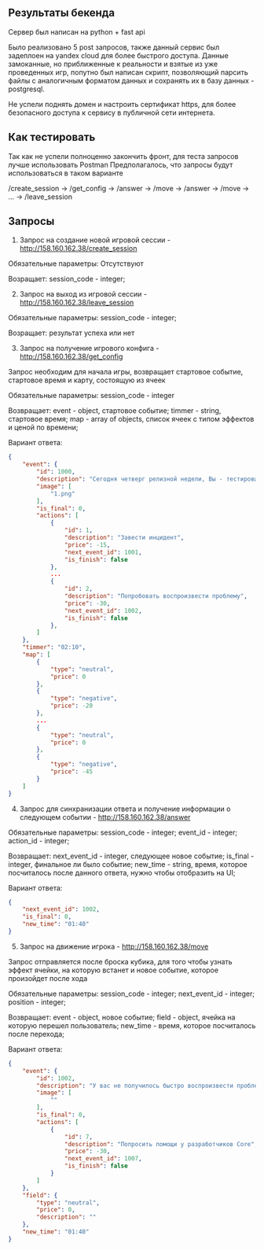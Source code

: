 ## Результаты бекенда

Сервер был написан на python + fast api

Было реализовано 5 post запросов, также данный сервис был задеплоен на yandex cloud для более быстрого доступа.
Данные замоканные, но приближенные к реальности и взятые из уже проведенных игр, попутно был написан скрипт, позволяющий парсить файлы с аналогичным форматом данных и сохранять их в базу данных - postgresql.

Не успели поднять домен и настроить сертификат https, для более безопасного доступа к сервису в публичной сети интернета.

## Как тестировать

Так как не успели полноценно закончить фронт, для теста запросов лучше использовать Postman
Предполагалось, что запросы будут использоваться в таком варианте

/create_session -> /get_config -> /answer -> /move -> /answer -> /move -> ... -> /leave_session

## Запросы

1) Запрос на создание новой игровой сессии - http://158.160.162.38/create_session

Обязательные параметры:
    Отсутствуют

Возращает: 
    session_code - integer;

2) Запрос на выход из игровой сессии - http://158.160.162.38/leave_session

Обязательные параметры:
    session_code - integer;

Возращает: 
    результат успеха или нет

3) Запрос на получение игрового конфига - http://158.160.162.38/get_config

Запрос необходим для начала игры, возвращает стартовое событие, стартовое время и карту, состоящую из ячеек

Обязательные параметры: 
    session_code - integer

Возвращает: 
    event - object, стартовое событие;
    timmer - string, стартовое время; 
    map - array of objects, список ячеек с типом эффектов и ценой по времени;

Вариант ответа:

```json
{
    "event": {
        "id": 1000,
        "description": "Сегодня четверг релизной недели, Вы - тестировщик в команде Core Android. Для одной из ваших фич, которая еще на предыдущей неделе была подлита в девелоп, вы недавно изменили значение тоггла для беты и решили посмотреть состояние бета-сборки в firebase. По вашему тогглу проблем не обнаружено, но в ходе мониторинга вы обнаруживаете необычную динамику одного краша на продовых сборках (см. скрин ниже). Какие ваши действия?",
        "image": [
            "1.png"
        ],
        "is_final": 0,
        "actions": [
            {
                "id": 1,
                "description": "Завести инцидент",
                "price": -15,
                "next_event_id": 1001,
                "is_finish": false
            },
            ...
            {
                "id": 2,
                "description": "Попробовать воспроизвести проблему",
                "price": -30,
                "next_event_id": 1002,
                "is_finish": false
            },
        ]
    },
    "timmer": "02:10",
    "map": [
        {
            "type": "neutral",
            "price": 0
        },
        {
            "type": "negative",
            "price": -20
        },
        ...
        {
            "type": "neutral",
            "price": 0
        },
        {
            "type": "negative",
            "price": -45
        }
    ]
}
```

4) Запрос для синхранизации ответа и получение информации о следующем событии - http://158.160.162.38/answer

Обязательные параметры: 
    session_code - integer;
    event_id - integer; 
    action_id - integer;

Возвращает: 
    next_event_id - integer, следующее новое событие;
    is_final - integer, финальное ли было событие; 
    new_time - string, время, которое посчиталось после данного ответа, нужно чтобы отобразить на UI;

Вариант ответа:

```json
{
    "next_event_id": 1002,
    "is_final": 0,
    "new_time": "01:40"
}
```

5) Запрос на движение игрока - http://158.160.162.38/move

Запрос отправляется после броска кубика, для того чтобы узнать эффект ячейки, на которую встанет и новое событие, которое произойдет после хода

Обязательные параметры: 
    session_code - integer;
    next_event_id - integer;
    position - integer;

Возвращает: 
    event - object, новое событие; 
    field - object, ячейка на которую перешел пользователь;
    new_time - время, которое посчиталось после перехода;

Вариант ответа:

```json
{
    "event": {
        "id": 1002,
        "description": "У вас не получилось быстро воспроизвести проблему",
        "image": [
            ""
        ],
        "is_final": 0,
        "actions": [
            {
                "id": 7,
                "description": "Попросить помощи у разработчиков Core",
                "price": -30,
                "next_event_id": 1007,
                "is_finish": false
            }
        ]
    },
    "field": {
        "type": "neutral",
        "price": 0,
        "description": ""
    },
    "new_time": "01:40"
}
```
